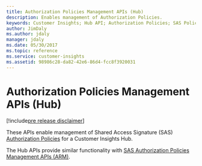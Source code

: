 ```yaml
---
title: Authorization Policies Management APIs (Hub)
description: Enables management of Authorization Policies.
keywords: Customer Insights; Hub API; Authorization Policies; SAS Policies; policy management
author: JimDaly
ms.author: jdaly
manager: jdaly
ms.date: 05/30/2017
ms.topic: reference
ms.service: customer-insights 
ms.assetid: 98986c28-da82-42e6-86d4-fcc8f3920031
---
```


Authorization Policies Management APIs (Hub)
=====================================================

[!include[pre release disclaimer](../../../includes/cc-beta-prerelease-disclaimer.md)]

These APIs enable management of Shared Access Signature (SAS) [Authorization Policies](../types/authzpolicy.md) for a Customer Insights Hub.

The Hub APIs provide similar functionality with [SAS Authorization Policies Management APIs (ARM)](../arm/authzmngnt.md).


